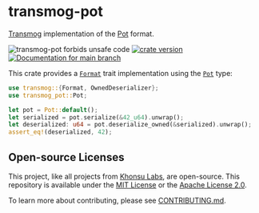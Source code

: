 # transmog-pot

[Transmog](https://github.com/khonsulabs/transmog) implementation of the [Pot](https://github.com/khonsulabs/pot) format.

![transmog-pot forbids unsafe code](https://img.shields.io/badge/unsafe-forbid-success)
[![crate version](https://img.shields.io/crates/v/transmog-pot.svg)](https://crates.io/crates/transmog-pot)
[![Documentation for `main` branch](https://img.shields.io/badge/docs-main-informational)](https://khonsulabs.github.io/transmog/main/transmog_pot/)

This crate provides a [`Format`][format] trait implementation using the [`Pot`][pot-type] type:

```rust
use transmog::{Format, OwnedDeserializer};
use transmog_pot::Pot;

let pot = Pot::default();
let serialized = pot.serialize(&42_u64).unwrap();
let deserialized: u64 = pot.deserialize_owned(&serialized).unwrap();
assert_eq!(deserialized, 42);
```

[pot-type]: https://khonsulabs.github.io/transmog/main/transmog_pot/struct.Pot.html
[format]: https://docs.rs/transmog/*/transmog/trait.Format.html
[transmog-async]: https://crates.io/crates/transmog-async
[transmog-bincode]: https://crates.io/crates/transmog-bincode
[transmog-cbor]: https://crates.io/crates/transmog-cbor
[transmog-pot]: https://crates.io/crates/transmog-pot
[transmog-versions]: https://crates.io/crates/transmog-versions

## Open-source Licenses

This project, like all projects from [Khonsu Labs](https://khonsulabs.com/), are
open-source. This repository is available under the [MIT License](./LICENSE-MIT)
or the [Apache License 2.0](./LICENSE-APACHE).

To learn more about contributing, please see [CONTRIBUTING.md](./CONTRIBUTING.md).
